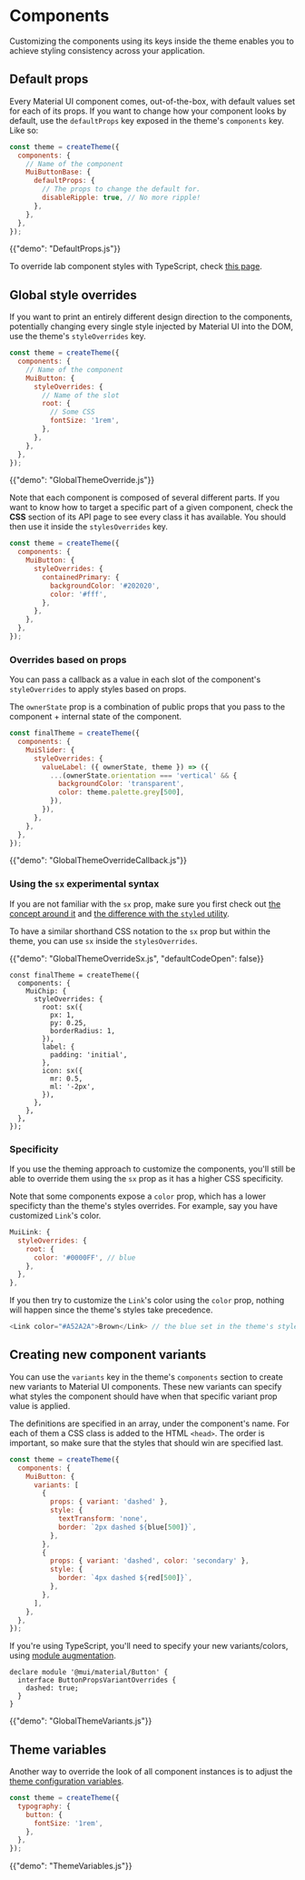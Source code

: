 # Components

<p class="description">Customizing the components using its keys inside the theme enables you to achieve styling consistency across your application.</p>

## Default props

Every Material UI component comes, out-of-the-box, with default values set for each of its props.
If you want to change how your component looks by default, use the `defaultProps` key exposed in the theme's `components` key. Like so:

```js
const theme = createTheme({
  components: {
    // Name of the component
    MuiButtonBase: {
      defaultProps: {
        // The props to change the default for.
        disableRipple: true, // No more ripple!
      },
    },
  },
});
```

{{"demo": "DefaultProps.js"}}

To override lab component styles with TypeScript, check [this page](/components/about-the-lab/#typescript).

## Global style overrides

If you want to print an entirely different design direction to the components, potentially changing every single style injected by Material UI into the DOM, use the theme's `styleOverrides` key.

```js
const theme = createTheme({
  components: {
    // Name of the component
    MuiButton: {
      styleOverrides: {
        // Name of the slot
        root: {
          // Some CSS
          fontSize: '1rem',
        },
      },
    },
  },
});
```

{{"demo": "GlobalThemeOverride.js"}}

Note that each component is composed of several different parts. If you want to know how to target a specific part of a given component, check the **CSS** section of its API page to see every class it has available. You should then use it inside the `stylesOverrides` key.

```js
const theme = createTheme({
  components: {
    MuiButton: {
      styleOverrides: {
        containedPrimary: {
          backgroundColor: '#202020',
          color: '#fff',
        },
      },
    },
  },
});
```

### Overrides based on props

You can pass a callback as a value in each slot of the component's `styleOverrides` to apply styles based on props.

The `ownerState` prop is a combination of public props that you pass to the component + internal state of the component.

```js
const finalTheme = createTheme({
  components: {
    MuiSlider: {
      styleOverrides: {
        valueLabel: ({ ownerState, theme }) => ({
          ...(ownerState.orientation === 'vertical' && {
            backgroundColor: 'transparent',
            color: theme.palette.grey[500],
          }),
        }),
      },
    },
  },
});
```

{{"demo": "GlobalThemeOverrideCallback.js"}}

### Using the `sx` experimental syntax

If you are not familiar with the `sx` prop, make sure you first check out [the concept around it](/system/the-sx-prop/) and [the difference with the `styled` utility](/system/styled/#difference-with-the-sx-prop).

To have a similar shorthand CSS notation to the `sx` prop but within the theme, you can use `sx` inside the `stylesOverrides`.

{{"demo": "GlobalThemeOverrideSx.js", "defaultCodeOpen": false}}

```tsx
const finalTheme = createTheme({
  components: {
    MuiChip: {
      styleOverrides: {
        root: sx({
          px: 1,
          py: 0.25,
          borderRadius: 1,
        }),
        label: {
          padding: 'initial',
        },
        icon: sx({
          mr: 0.5,
          ml: '-2px',
        }),
      },
    },
  },
});
```

### Specificity

If you use the theming approach to customize the components, you'll still be able to override them using the `sx` prop as it has a higher CSS specificity.

Note that some components expose a `color` prop, which has a lower specificty than the theme's styles overrides. For example, say you have customized `Link`'s color.

```js
MuiLink: {
  styleOverrides: {
    root: {
      color: '#0000FF', // blue
    },
  },
},
```

If you then try to customize the `Link`'s color using the `color` prop, nothing will happen since the theme's styles take precedence.

```js
<Link color="#A52A2A">Brown</Link> // the blue set in the theme's style overrides above will persist
```

## Creating new component variants

You can use the `variants` key in the theme's `components` section to create new variants to Material UI components. These new variants can specify what styles the component should have when that specific variant prop value is applied.

The definitions are specified in an array, under the component's name. For each of them a CSS class is added to the HTML `<head>`. The order is important, so make sure that the styles that should win are specified last.

```js
const theme = createTheme({
  components: {
    MuiButton: {
      variants: [
        {
          props: { variant: 'dashed' },
          style: {
            textTransform: 'none',
            border: `2px dashed ${blue[500]}`,
          },
        },
        {
          props: { variant: 'dashed', color: 'secondary' },
          style: {
            border: `4px dashed ${red[500]}`,
          },
        },
      ],
    },
  },
});
```

If you're using TypeScript, you'll need to specify your new variants/colors, using [module augmentation](https://www.typescriptlang.org/docs/handbook/declaration-merging.html#module-augmentation).

<!-- Tested with packages/mui-material/test/typescript/augmentation/themeComponents.spec.ts -->

```tsx
declare module '@mui/material/Button' {
  interface ButtonPropsVariantOverrides {
    dashed: true;
  }
}
```

{{"demo": "GlobalThemeVariants.js"}}

## Theme variables

Another way to override the look of all component instances is to adjust the [theme configuration variables](/customization/theming/#theme-configuration-variables).

```js
const theme = createTheme({
  typography: {
    button: {
      fontSize: '1rem',
    },
  },
});
```

{{"demo": "ThemeVariables.js"}}
